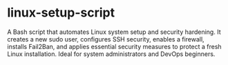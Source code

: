 # linux-setup-script
A Bash script that automates Linux system setup and security hardening. It creates a new sudo user, configures SSH security, enables a firewall, installs Fail2Ban, and applies essential security measures to protect a fresh Linux installation. Ideal for system administrators and DevOps beginners.

